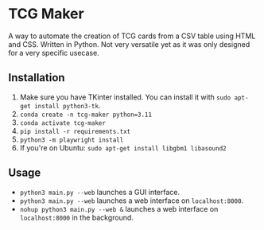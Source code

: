 # TCG Maker
A way to automate the creation of TCG cards from a CSV table using HTML and CSS. Written in Python. Not very versatile yet as it was only designed for a very specific usecase.

## Installation
1. Make sure you have TKinter installed. You can install it with `sudo apt-get install python3-tk`.
2. `conda create -n tcg-maker python=3.11`
3. `conda activate tcg-maker`
4. `pip install -r requirements.txt`
5. `python3 -m playwright install`
6. If you're on Ubuntu: `sudo apt-get install libgbm1 libasound2`

## Usage
- `python3 main.py --web` launches a GUI interface.
- `python3 main.py --web` launches a web interface on `localhost:8000`.
- `nohup python3 main.py --web &` launches a web interface on `localhost:8000` in the background.

